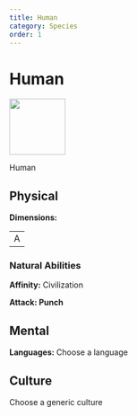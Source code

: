 ```yaml
---
title: Human
category: Species
order: 1
---
```


# Human

<img src="/BansheeRPG/assets/images/species/human.png" style="width:100px" />

<!-- short description -->
Human

<!-- always facing northwards -->
## Physical 
**Dimensions:**

<table>
  <tr>
    <td>A</td>
  </tr>
</table>

### Natural Abilities

**Affinity:** Civilization

**Attack: Punch**

## Mental

**Languages:** Choose a language

## Culture

Choose a generic culture
